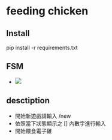# feeding chicken

## Install 
pip install -r requirements.txt

## FSM
* ![](./img/show-fsm.jpg)

## desctiption

* 開始新遊戲請輸入 /new
* 依照當下狀態顯示之 [] 內數字進行輸入
* 開始餵食電子雞

